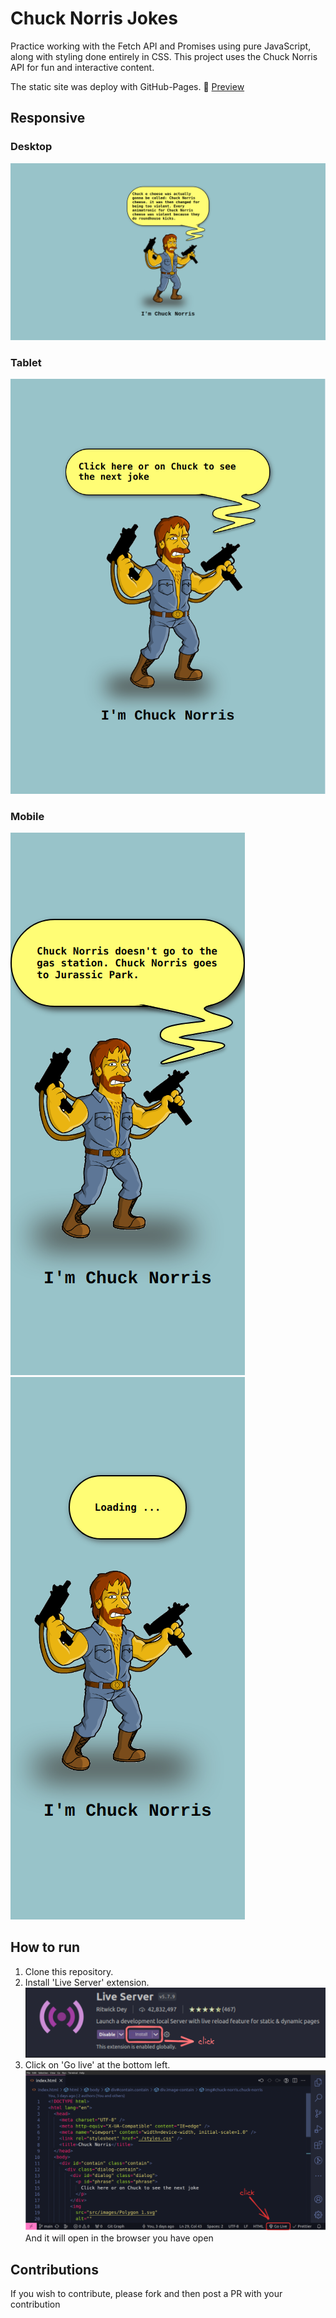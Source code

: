 # Chuck Norris Jokes

Practice working with the Fetch API and Promises using pure JavaScript, along with styling done entirely in CSS. This project uses the Chuck Norris API for fun and interactive content.

The static site was deploy with GitHub-Pages.
🔗 [Preview](https://lachicagladiadora.github.io/chuck-norris-jokes/)

## Responsive

### Desktop

![preview in desktop](./src/images/desktop.png)

### Tablet

![preview in tablet ](./src/images/tablet-1.png)

### Mobile

![preview in mobile](./src/images/mobile-1.png)
![preview in mobile](./src/images/mobile-2.png)

## How to run

1. Clone this repository.
2. Install 'Live Server' extension.
   ![](./src/images/live-server.png)
3. Click on 'Go live' at the bottom left.
   ![](./src/images/run-live-server.png)
   And it will open in the browser you have open

## Contributions

If you wish to contribute, please fork and then post a PR with your contribution
